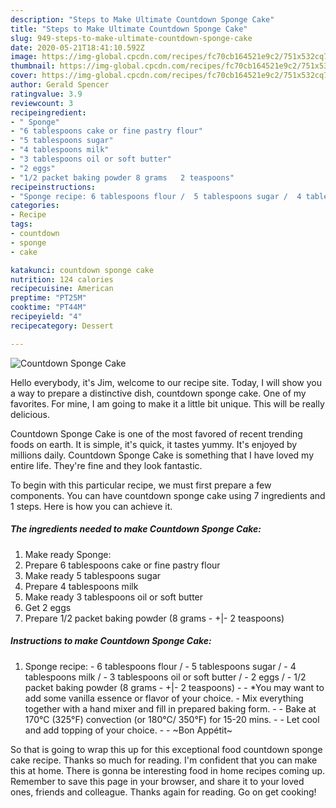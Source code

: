 ```yaml
---
description: "Steps to Make Ultimate Countdown Sponge Cake"
title: "Steps to Make Ultimate Countdown Sponge Cake"
slug: 949-steps-to-make-ultimate-countdown-sponge-cake
date: 2020-05-21T18:41:10.592Z
image: https://img-global.cpcdn.com/recipes/fc70cb164521e9c2/751x532cq70/countdown-sponge-cake-recipe-main-photo.jpg
thumbnail: https://img-global.cpcdn.com/recipes/fc70cb164521e9c2/751x532cq70/countdown-sponge-cake-recipe-main-photo.jpg
cover: https://img-global.cpcdn.com/recipes/fc70cb164521e9c2/751x532cq70/countdown-sponge-cake-recipe-main-photo.jpg
author: Gerald Spencer
ratingvalue: 3.9
reviewcount: 3
recipeingredient:
- " Sponge"
- "6 tablespoons cake or fine pastry flour"
- "5 tablespoons sugar"
- "4 tablespoons milk"
- "3 tablespoons oil or soft butter"
- "2 eggs"
- "1/2 packet baking powder 8 grams   2 teaspoons"
recipeinstructions:
- "Sponge recipe: 6 tablespoons flour /  5 tablespoons sugar /  4 tablespoons milk /  3 tablespoons oil or soft butter /  2 eggs /  1/2 packet baking powder (8 grams - +|- 2 teaspoons)  *You may want to add some vanilla essence or flavor of your choice.  Mix everything together with a hand mixer and fill in prepared baking form.   Bake at 170°C (325°F) convection (or 180°C/ 350°F) for 15-20 mins.   Let cool and add topping of your choice.   ~Bon Appétit~"
categories:
- Recipe
tags:
- countdown
- sponge
- cake

katakunci: countdown sponge cake 
nutrition: 124 calories
recipecuisine: American
preptime: "PT25M"
cooktime: "PT44M"
recipeyield: "4"
recipecategory: Dessert

---
```



![Countdown Sponge Cake](https://img-global.cpcdn.com/recipes/fc70cb164521e9c2/751x532cq70/countdown-sponge-cake-recipe-main-photo.jpg)

Hello everybody, it's Jim, welcome to our recipe site. Today, I will show you a way to prepare a distinctive dish, countdown sponge cake. One of my favorites. For mine, I am going to make it a little bit unique. This will be really delicious.



Countdown Sponge Cake is one of the most favored of recent trending foods on earth. It is simple, it's quick, it tastes yummy. It's enjoyed by millions daily. Countdown Sponge Cake is something that I have loved my entire life. They're fine and they look fantastic.


To begin with this particular recipe, we must first prepare a few components. You can have countdown sponge cake using 7 ingredients and 1 steps. Here is how you can achieve it.

<!--inarticleads1-->

##### The ingredients needed to make Countdown Sponge Cake:

1. Make ready  Sponge:
1. Prepare 6 tablespoons cake or fine pastry flour
1. Make ready 5 tablespoons sugar
1. Prepare 4 tablespoons milk
1. Make ready 3 tablespoons oil or soft butter
1. Get 2 eggs
1. Prepare 1/2 packet baking powder (8 grams - +|- 2 teaspoons)




<!--inarticleads2-->

##### Instructions to make Countdown Sponge Cake:

1. Sponge recipe: - 6 tablespoons flour /  - 5 tablespoons sugar /  - 4 tablespoons milk /  - 3 tablespoons oil or soft butter /  - 2 eggs /  - 1/2 packet baking powder (8 grams - +|- 2 teaspoons) -  - *You may want to add some vanilla essence or flavor of your choice.  - Mix everything together with a hand mixer and fill in prepared baking form.  -  - Bake at 170°C (325°F) convection (or 180°C/ 350°F) for 15-20 mins.  -  - Let cool and add topping of your choice.  -  - ~Bon Appétit~




So that is going to wrap this up for this exceptional food countdown sponge cake recipe. Thanks so much for reading. I'm confident that you can make this at home. There is gonna be interesting food in home recipes coming up. Remember to save this page in your browser, and share it to your loved ones, friends and colleague. Thanks again for reading. Go on get cooking!
